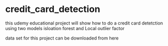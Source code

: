 # credit_card_detection

this udemy educational project will show how to do a credit card detetction using two models 
isloation forest and Local outlier factor


data set for this project can be downloaded from here
